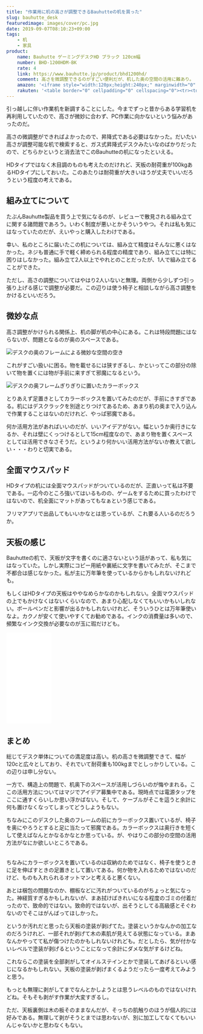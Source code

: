 ```yaml
---
title: "作業用に机の高さが調整できるBauhutteの机を買った"
slug: bauhutte_desk
featuredimage: images/cover/pc.jpg
date: 2019-09-07T08:10:23+09:00
tags:
    - 机
    - 家具
product:
    name: Bauhutte ゲーミングデスクHD ブラック 120cm幅
    number: BHD-1200HDM-BK
    rate: 4
    link: https://www.bauhutte.jp/product/bhd1200hd/
    comment: 高さを微調整できるのがすごい便利だが、机した奥の空間の活用に難あり。
    amazon: '<iframe style="width:120px;height:240px;" marginwidth="0" marginheight="0" scrolling="no" frameborder="0" src="//rcm-fe.amazon-adsystem.com/e/cm?lt1=_blank&bc1=000000&IS2=1&bg1=FFFFFF&fc1=000000&lc1=0000FF&t=illusionspace-22&language=ja_JP&o=9&p=8&l=as4&m=amazon&f=ifr&ref=as_ss_li_til&asins=B07NFDWZ6X&linkId=e14006e03e13569940b96859a93fba79"></iframe>'
    rakuten: '<table border="0" cellpadding="0" cellspacing="0"><tr><td><p style="font-size:12px;line-height:1.4em;margin:5px;word-wrap:break-word"></p></td><td><div style="border:1px solid #000000;border-radius:.75rem;background-color:#FFFFFF;margin:0px;padding:5px;text-align:center;overflow:hidden;"><table><tr><td style="width:240px"><a href="https://hb.afl.rakuten.co.jp/hgc/19264790.ff399043.19264791.964081d4/?pc=https%3A%2F%2Fitem.rakuten.co.jp%2Fhows%2F4589946141191%2F&m=http%3A%2F%2Fm.rakuten.co.jp%2Fhows%2Fi%2F11374508%2F&link_type=picttext&ut=eyJwYWdlIjoiaXRlbSIsInR5cGUiOiJwaWN0dGV4dCIsInNpemUiOiIyNDB4MjQwIiwibmFtIjoxLCJuYW1wIjoicmlnaHQiLCJjb20iOjEsImNvbXAiOiJsZWZ0IiwicHJpY2UiOjAsImJvciI6MSwiY29sIjowLCJiYnRuIjoxfQ%3D%3D" target="_blank" rel="nofollow noopener noreferrer" style="word-wrap:break-word;"  ><img src="https://hbb.afl.rakuten.co.jp/hgb/19264790.ff399043.19264791.964081d4/?me_id=1221736&item_id=11374508&m=https%3A%2F%2Fthumbnail.image.rakuten.co.jp%2F%400_mall%2Fhows%2Fcabinet%2Fimg178%2F4589946141191.jpg%3F_ex%3D80x80&pc=https%3A%2F%2Fthumbnail.image.rakuten.co.jp%2F%400_mall%2Fhows%2Fcabinet%2Fimg178%2F4589946141191.jpg%3F_ex%3D240x240&s=240x240&t=picttext" border="0" style="margin:2px" alt="" title=""></a></td><td style="vertical-align:top;"><p style="font-size:12px;line-height:1.4em;text-align:left;margin:0px;padding:2px 6px;word-wrap:break-word"><a href="https://hb.afl.rakuten.co.jp/hgc/19264790.ff399043.19264791.964081d4/?pc=https%3A%2F%2Fitem.rakuten.co.jp%2Fhows%2F4589946141191%2F&m=http%3A%2F%2Fm.rakuten.co.jp%2Fhows%2Fi%2F11374508%2F&link_type=picttext&ut=eyJwYWdlIjoiaXRlbSIsInR5cGUiOiJwaWN0dGV4dCIsInNpemUiOiIyNDB4MjQwIiwibmFtIjoxLCJuYW1wIjoicmlnaHQiLCJjb20iOjEsImNvbXAiOiJsZWZ0IiwicHJpY2UiOjAsImJvciI6MSwiY29sIjowLCJiYnRuIjoxfQ%3D%3D" target="_blank" rel="nofollow noopener noreferrer" style="word-wrap:break-word;"  >【代引・日時指定・北海道沖縄離島配送不可】Bauhutte(バウヒュッテ) ゲーミングデスクHD 昇降式 ブラック 120cm幅 BHD-1200HDM-BK</a></p><div style="margin:10px;"><a href="https://hb.afl.rakuten.co.jp/hgc/19264790.ff399043.19264791.964081d4/?pc=https%3A%2F%2Fitem.rakuten.co.jp%2Fhows%2F4589946141191%2F&m=http%3A%2F%2Fm.rakuten.co.jp%2Fhows%2Fi%2F11374508%2F&link_type=picttext&ut=eyJwYWdlIjoiaXRlbSIsInR5cGUiOiJwaWN0dGV4dCIsInNpemUiOiIyNDB4MjQwIiwibmFtIjoxLCJuYW1wIjoicmlnaHQiLCJjb20iOjEsImNvbXAiOiJsZWZ0IiwicHJpY2UiOjAsImJvciI6MSwiY29sIjowLCJiYnRuIjoxfQ%3D%3D" target="_blank" rel="nofollow noopener noreferrer" style="word-wrap:break-word;"  ><img src="https://static.affiliate.rakuten.co.jp/makelink/rl.svg" style="float:left;max-height:27px;width:auto;margin-top:0"></a><a href="https://hb.afl.rakuten.co.jp/hgc/19264790.ff399043.19264791.964081d4/?pc=https%3A%2F%2Fitem.rakuten.co.jp%2Fhows%2F4589946141191%2F%3Fscid%3Daf_pc_bbtn&m=http%3A%2F%2Fm.rakuten.co.jp%2Fhows%2Fi%2F11374508%2F%3Fscid%3Daf_pc_bbtn&link_type=picttext&ut=eyJwYWdlIjoiaXRlbSIsInR5cGUiOiJwaWN0dGV4dCIsInNpemUiOiIyNDB4MjQwIiwibmFtIjoxLCJuYW1wIjoicmlnaHQiLCJjb20iOjEsImNvbXAiOiJsZWZ0IiwicHJpY2UiOjAsImJvciI6MSwiY29sIjowLCJiYnRuIjoxfQ==" target="_blank" rel="nofollow noopener noreferrer" style="word-wrap:break-word;"  ><div style="float:right;width:41%;height:27px;background-color:#bf0000;color:#fff !important;font-size:12px;font-weight:500;line-height:27px;margin-left:1px;padding: 0 12px;border-radius:16px;cursor:pointer;text-align:center;">楽天で購入</div></a></div></td><tr></table></div></td></tr></table>'
---
```


引っ越しに伴い作業机を新調することにした。今までずっと昔からある学習机を再利用していたので、高さが微妙に合わず、PC作業に向かないという悩みがあったのだ。

高さの微調整ができればよかったので、昇降式である必要はなかった。だいたい高さが調整可能な机で検索すると、ガス式昇降式デスクみたいなのばかりだったので、どちらかというと消去法でこのBauhutteの机になったといえる。

HDタイプではなく木目調のものも考えたのだけれど、天板の耐荷重が100kgあるHDタイプにしておいた。このあたりは耐荷重が大きいほうが丈夫でいいだろうという程度の考えである。

<!--more-->

## 組み立てについて

たぶんBauhutte製品を買う上で気になるのが、レビューで散見される組み立てに関する諸問題であろう。いわく制度が悪いとかそういうやつ。それは私も気にはなっていたのだが、えいやっと購入したわけである。

幸い、私のところに届いたこの机については、組み立て精度はそんなに悪くはなかった。ネジも普通に手で軽く締められる程度の精度であり、組み立てには特に困りはしなかった。組み立て2人以上でやれとのことだったが、1人で組み立てることができた。

ただし、高さの調整についてはやはり2人いないと無理。両側から少しずつ引っ張り上げる感じで調整が必要だ。この辺りは使う椅子と相談しながら高さ調整をかけるといいだろう。

## 微妙な点

高さ調整がかけられる関係上、机の脚が机の中心にある。これは特段問題にはならないが、問題となるのが奥のスペースである。

![デスクの奥のフレームによる微妙な空間の空き](desk_backspace.jpg)

これがすごい扱いに困る。物を載せるには狭すぎるし、かといってこの部分の除いて物を置くには物が手前に来すぎて邪魔になるという。

![デスクの奥フレームぎりぎりに置いたカラーボックス](substitute_ottoman.jpg)

とりあえず足置きとしてカラーボックスを置いてみたのだが、手前にきすぎである。机にはデスクラックを別途とりつけてあるため、あまり机の奥まで入り込んで作業することはないのだけれど、やっぱ邪魔である。

何か活用方法があればいいのだが、いいアイデアがない。幅というか奥行きになるか、それは壁にくっつけるとして15cm程度なので、あまり物を置くスペースとしては活用できなさそうだ。というより何かいい活用方法がないか教えて欲しい・・・わりと切実である。

## 全面マウスパッド

HDタイプの机には全面マウスパッドがついているのだが、正直いって私は不要である。一応今のところ強いてはいるものの、ゲームをするために買ったわけではないので、机全面にマットがあってもなぁという感じである。

フリマアプリで出品してもいいかなとは思っているが、これ要る人いるのだろうか。

## 天板の感じ

Bauhutteの机で、天板が文字を書くのに適さないという話があって、私も気にはなっていた。しかし実際にコピー用紙や裏紙に文字を書いてみたが、そこまで不都合は感じなかった。私が主に万年筆を使っているからかもしれないけれども。

もしくはHDタイプの天板はややなめらかなのかもしれない。全面マウスパッドの上でもかけなくはないくらいなので、あまり心配しなくてもいいかもいしれない。ボールペンだと影響が出るかもしれないけれど、そういうひとは万年筆使いなよ。カクノが安くて使いやすくてお勧めである。インクの消費量は多いので、頻繁なインク交換が必要なのが玉に瑕だけども。

<iframe style="width:120px;height:240px;" marginwidth="0" marginheight="0" scrolling="no" frameborder="0" src="//rcm-fe.amazon-adsystem.com/e/cm?lt1=_blank&bc1=000000&IS2=1&bg1=FFFFFF&fc1=000000&lc1=0000FF&t=illusionspace-22&language=ja_JP&o=9&p=8&l=as4&m=amazon&f=ifr&ref=as_ss_li_til&asins=B074698V4Y&linkId=8f636617234d752cd618be34d456ef77"></iframe>

## まとめ

総じてデスク単体についての満足度は高い。机の高さを微調整できて、幅が120cと広々としており、それでいて耐荷重も100kgまでとしっかりしている。この辺りは申し分ない。

一方で、構造上の問題で、机奥下のスペースが活用しづらいのが悔やまれる。ここの活用方法についてはマジでアイデア募集中である。現時点では電源タップをここに通すくらいしか思い浮かばない。そして、ケーブルがそこを這うと余計に何も置けなくなってしまってどうしようもない。

ちなみにこのデスクした奥のフレームの前にカラーボックス置いているが、椅子を奥にやろうとすると足に当たって邪魔である。カラーボックスは奥行きを短くして使えばなんとかなるかなとか思っている。が、やはりこの部分の空間の活用方法がなにか欲しいところである。

<a href="https://hb.afl.rakuten.co.jp/hsc/1916093e.da066558.18978272.cd0c8102/?link_type=pict&ut=eyJwYWdlIjoic2hvcCIsInR5cGUiOiJwaWN0IiwiY29sIjowLCJjYXQiOiIyOSIsImJhbiI6IjE1ODcxNjkifQ%3D%3D" target="_blank" rel="nofollow noopener noreferrer" style="word-wrap:break-word;"  ><img src="https://hbb.afl.rakuten.co.jp/hsb/1916093e.da066558.18978272.cd0c8102/?me_id=1&me_adv_id=1587169&t=pict" border="0" style="margin:2px" alt="" title=""></a>

ちなみにカラーボックスを置いているのは収納のためではなく、椅子を使うときに足を伸ばすときの足置きとして置いてある。何か物を入れるためではないのだけど、ものも入れられるオットマンと考えると悪くない。

あとは梱包の問題なのか、棚板などに汚れがついているのがちょっと気になった。神経質すぎるかもしれないが、まあ拭けばきれいになる程度のゴミの付着だったので、致命的ではない。致命的ではないが、出そうとしてる高級感とそぐわないのでそこはがんばってほしかった。

というか汚れだと思ったら天板の塗装が剥げてた。塗装というかなんかの加工なのだろうけれど、一部それが剥げて木の素肌が見えてる状態になっている。まあなんかやってて私が傷つけたのかもしれないけれども。だとしたら、気が付かないレベルで塗装が剥げるということになって余計にダメな気がするけどね。

これならこの塗装を全部剥がしてオイルステインとかで塗装してあげるといい感じになるかもしれない。天板の塗装が剥げまくるようだったら一度考えてみようと思う。

もっとも無理に剥がしてまでなんとかしようとは思うレベルのものではないけれどね。そもそも剥がす作業が大変すぎるし。

ただ、天板裏側は木の板そのままなんだが、そっちの肌触りのほうが個人的には好みである。無理して剥がそうとまでは思わないが、別に加工してなくてもいいんじゃないかと思わなくもない。